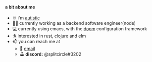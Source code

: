 #### a bit about me
- ♾ i'm [autistic](https://autisticadvocacy.org/about-asan/about-autism/)
- 🧙‍♂️ currently working as a backend software engineer(node)
- 💻 currently using emacs, with the [doom](https://github.com/hlissner/doom-emacs) configuration framework
- ⚗️ interested in rust, clojure and elm
- 📫 you can reach me at 
  * 📧 [email](mailto:chriscallanjr@me.com)
  * 🕹 **discord:** @splitcircle#3202

<!--
**splitcircle/splitcircle** is a ✨ _special_ ✨ repository because its `README.md` (this file) appears on your GitHub profile.

Here are some ideas to get you started:

- 🔭 I’m currently working on ...
- 🌱 I’m currently learning ...
- 👯 I’m looking to collaborate on ...
- 🤔 I’m looking for help with ...
- 💬 Ask me about ...
- 📫 How to reach me: ...
- 😄 Pronouns: ...
- ⚡ Fun fact: ...
-->
